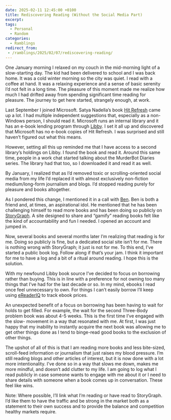 ```yaml
---
date: 2025-02-11 12:45:00 +0100
title: Rediscovering Reading (Without the Social Media Part)
excerpt: 
tags:
  - Personal
  - Random
categories:
  - Ramblings
redirect_from:
 - /ramblings/2025/02/07/rediscovering-reading/
---
```


One January morning I relaxed on my couch in the mid-morning light of a slow-starting day. The kid had been delivered to school and I was back home. It was a cold winter morning so the city was quiet. I read with a coffee at hand. It was a relaxing experience and a sense of basic serenity I’d not felt in a long time.  The pleasure of this moment made me realize how much I had drifted away from spending significant time reading for pleasure.  The journey to get here started, strangely enough, at work.

Last September I joined Microsoft. Satya Nadella’s book [Hit Refresh](https://app.thestorygraph.com/books/2e66e21c-f137-44b7-8775-509f3094d872) came up a lot. I had multiple independent suggestions that, especially as a non-Windows person, I should read it. Microsoft runs an internal library and it has an e-book lending program through [Libby](https://libbyapp.com). I set it all up and discovered that Microsoft has no e-book copies of Hit Refresh. I was surprised and still haven’t figured out what this means. 

However, setting all this up reminded me that I have access to a second library’s holdings on Libby. I found the book and read it. Around this same time, people in a work chat started talking about the MurderBot Diaries series. The library had that too, so I downloaded it and read it as well. 

By January, I realized that as I’d removed toxic or scrolling-oriented social media from my life I’d replaced it with almost exclusively non-fiction medium/long-form journalism and blogs. I’d stopped reading purely for pleasure and books altogether. 

As I pondered this change, I mentioned it in a call with [Ben](https://funnelfiasco.com).  Ben is both a friend and, at times, an aspirational idol. He mentioned that he has been challenging himself to read more books and has been doing so publicly on [StoryGraph](https://app.thestorygraph.com).  A site designed to share and “gamify” reading books felt like the kind of accountability and fun I needed.  I opened an account and jumped in. 

Now, several books and several months later I’m realizing that reading is for me. Doing so publicly is fine, but a dedicated social site isn’t for me. There is nothing wrong with StoryGraph; it just is not for me. To this end, I’ve started a public book log. Follow along if that’s your jam. I think it important for me to have a log and a bit of a ritual around reading. I hope this is the solution.

With my newfound Libby book source I’ve decided to focus on borrowing rather than buying. This is in line with a preference for not owning too many things that I’ve had for the last decade or so. In my mind, ebooks I read once feel unnecessary to own. For things I can’t easily borrow I’ll keep using [eReaderIQ](https://www.ereaderiq.com/track/drops) to track ebook prices. 

An unexpected benefit of a focus on borrowing has been having to wait for holds to get filled. For example, the wait for the second Three-Body problem book was about 4-5 weeks. This is the first time I’ve engaged with the slow- movement in a way that resonated with me. At first, I was just happy that my inability to instantly acquire the next book was allowing me to get other things done as I tend to binge-read good books to the exclusion of other things. 

The upshot of all of this is that I am reading more books and less bite-sized, scroll-feed information or journalism that just raises my blood pressure.  I’m still reading blogs and other articles of interest, but it is now done with a lot more intentionality.  I’ve done so in a way that slows me down, makes me more mindful, and doesn’t add clutter to my life.  I am going to log what I read publicly in case someone wants to engage with me about it or I need to share details with someone when a book comes up in conversation.  These feel like wins.

Note: Where possible, I’ll link what I’m reading or have read to StoryGraph. I’d like them to have the traffic and be strong in the market both as a statement to their own success and to provide the balance and competition healthy markets require.

